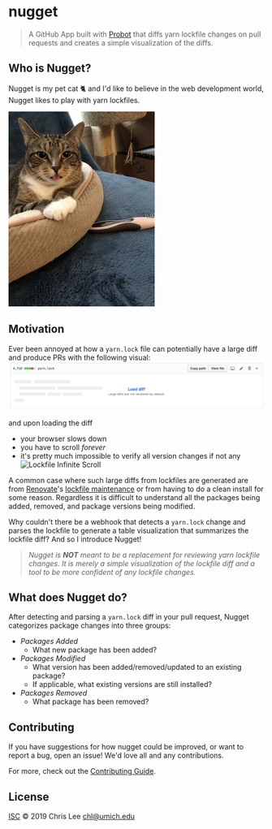 # nugget

> A GitHub App built with [Probot](https://github.com/probot/probot) that diffs yarn lockfile changes on pull requests and creates a simple visualization of the diffs.

## Who is Nugget?
Nugget is my pet cat :cat2: and I'd like to believe in the web development world, Nugget likes to play with yarn lockfiles.

![Nugget](/images/nugget.jpg)

## Motivation
Ever been annoyed at how a `yarn.lock` file can potentially have a large diff and produce PRs with the following visual:
![Lockfile Diff Too Large](/images/lockfile-diff-too-large.png)

and upon loading the diff
- your browser slows down
- you have to scroll _forever_
- it's pretty much impossible to verify all version changes if not any
![Lockfile Infinite Scroll](/images/lockfile-scroll.gif)

A common case where such large diffs from lockfiles are generated are from [Renovate](https://renovatebot.com/)'s [lockfile maintenance](https://renovatebot.com/docs/configuration-options/#lockfilemaintenance) or from having to do a clean install for some reason. Regardless it is difficult to understand all the packages being added, removed, and package versions being modified.

Why couldn't there be a webhook that detects a `yarn.lock` change and parses the lockfile to generate a table visualization that summarizes the lockfile diff? And so I introduce Nugget!

> _Nugget is **NOT** meant to be a replacement for reviewing yarn lockfile changes. It is merely a simple visualization of the lockfile diff and a tool to be more confident of any lockfile changes._

## What does Nugget do?
After detecting and parsing a `yarn.lock` diff in your pull request, Nugget categorizes package changes into three groups:
- _Packages Added_
  - What new package has been added?
- _Packages Modified_
  - What version has been added/removed/updated to an existing package?
  - If applicable, what existing versions are still installed?
- _Packages Removed_
  - What package has been removed?

## Contributing

If you have suggestions for how nugget could be improved, or want to report a bug, open an issue! We'd love all and any contributions.

For more, check out the [Contributing Guide](CONTRIBUTING.md).

## License

[ISC](LICENSE) © 2019 Chris Lee <chl@umich.edu>
